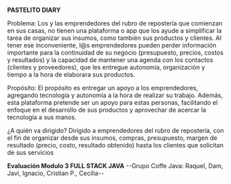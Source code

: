 **PASTELITO DIARY**

Problema:
Los y las emprendedores del rubro de repostería que comienzan en sus casas, no tienen una plataforma o app que los ayude a simplificar la tarea de organizar sus insumos, como también sus productos y clientes.
Al tener ese inconveniente, l@s emprendedores pueden perder información importante para la continuidad de su negocio (presupuesto, precios, costos y resultados) y la capacidad de mantener una agenda con los contactos (clientes y proveedores), que les entregue autonomía, organización y tiempo a la hora de elaborara sus productos.

Propósito:
El propósito es entregar un apoyo a los emprendedores, agregando tecnología y autonomía a la
hora de realizar su trabajo. Además, esta plataforma pretende ser un apoyo para estas personas,
facilitando el enfoque en el desarrollo de sus productos y aprovechar de acercar la tecnología a
sus manos.

¿A quién va dirigido?
Dirigido a emprendedores del rubro de repostería, con el fin de organizar desde sus insumos,
compras, presupuesto, margen de resultado (precio, costo, resultado obtenido) hasta los clientes
que solicitan de sus servicios

**Evaluación Modulo 3 FULL STACK JAVA**
--Grupo Coffe Java: Raquel, Dam, Javi, Ignacio, Cristian P., Cecilia--
